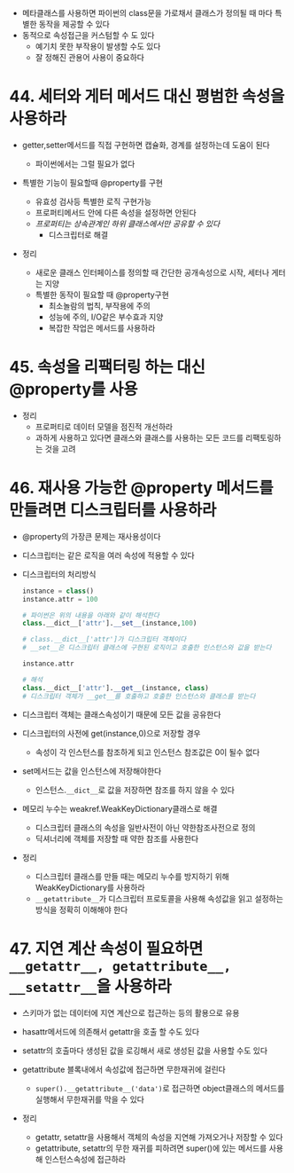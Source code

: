 - 메타클래스를 사용하면 파이썬의 class문을 가로채서 클래스가 정의될 때 마다 특별한 동작을 제공할 수 있다
- 동적으로 속성접근을 커스텀할 수 도 있다
    - 예기치 못한 부작용이 발생할 수도 있다
    - 잘 정해진 관용어 사용이 중요하다


# 44. 세터와 게터 메서드 대신 평범한 속성을 사용하라
- getter,setter메서드를 직접 구현하면 캡슐화, 경계를 설정하는데 도움이 된다
    - 파이썬에서는 그럴 필요가 없다

- 특별한 기능이 필요할때 @property를 구현
    - 유효성 검사등 특별한 로직 구현가능
    - 프로퍼티메서드 안에 다른 속성을 설정하면 안된다
    - *프로퍼티는 상속관계인 하위 클래스에서만 공유할 수 있다*
        - 디스크립터로 해결


- 정리
    - 새로운 클래스 인터페이스를 정의할 때 간단한 공개속성으로 시작, 세터나 게터는 지양
    - 특별한 동작이 필요할 때 @property구현
        - 최소놀람의 법칙, 부작용에 주의
        - 성능에 주의, I/O같은 부수효과 지양
        - 복잡한 작업은 메서드를 사용하라


# 45. 속성을 리팩터링 하는 대신 @property를 사용

- 정리
    - 프로퍼티로 데이터 모델을 점진적 개선하라
    - 과하게 사용하고 있다면 클래스와 클래스를 사용하는 모든 코드를 리팩토링하는 것을 고려

# 46. 재사용 가능한 @property 메서드를 만들려면 디스크립터를 사용하라
- @property의 가장큰 문제는 재사용성이다

- 디스크립터는 같은 로직을 여러 속성에 적용할 수 있다
- 디스크립터의 처리방식
    ```py
    instance = class()
    instance.attr = 100
    
    # 파이썬은 위의 내용을 아래와 같이 해석한다
    class.__dict__['attr'].__set__(instance,100)

    # class.__dict__['attr']가 디스크립터 객체이다
    # __set__은 디스크립터 클래스에 구현된 로직이고 호출한 인스턴스와 값을 받는다

    instance.attr 
    
    # 해석
    class.__dict__['attr'].__get__(instance, class)
    # 디스크립터 객체가 __get__를 호출하고 호출한 인스턴스와 클래스를 받는다
    ```
- 디스크립터 객체는 클래스속성이기 때문에 모든 값을 공유한다

- 디스크립터의 사전에 get(instance,0)으로 저장할 경우
    - 속성이 각 인스턴스를 참조하게 되고 인스턴스 참조값은 0이 될수 없다

- set메서드는 값을 인스턴스에 저장해야한다
    - 인스턴스.```__dict__```로 값을 저장하면 참조를 하지 않을 수 있다

- 메모리 누수는 weakref.WeakKeyDictionary클래스로 해결
    - 디스크립터 클래스의 속성을 일반사전이 아닌 약한참조사전으로 정의
    - 딕셔너리에 객체를 저장할 때 약한 참조를 사용한다



- 정리
    - 디스크립터 클래스를 만들 때는 메모리 누수를 방지하기 위해 WeakKeyDictionary를 사용하라
    - ```__getattribute__```가 디스크립터 프로토콜을 사용해 속성값을 읽고 설정하는 방식을 정확히 이해해야 한다

# 47. 지연 계산 속성이 필요하면 ```__getattr__, getattribute__, __setattr__```을 사용하라

- 스키마가 없는 데이터에 지연 계산으로 접근하는 등의 활용으로 유용
- hasattr메서드에 의존해서 getattr을 호출 할 수도 있다
- setattr의 호출마다 생성된 값을 로깅해서 새로 생성된 값을 사용할 수도 있다
- getattribute 블록내에서 속성값에 접근하면 무한재귀에 걸린다
    - ```super().__getattribute__('data')```로 접근하면 object클래스의 메서드를 실행해서 무한재귀를 막을 수 있다

- 정리
    - getattr, setattr을 사용해서 객체의 속성을 지연해 가져오거나 저장할 수 있다
    - getattribute, setattr의 무한 재귀를 피하려면 super()에 있는 메서드를 사용해 인스턴스속성에 접근하라
